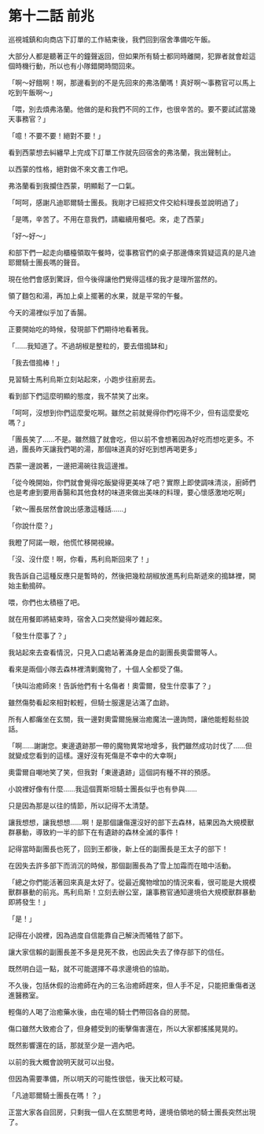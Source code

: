 # 第十二話 前兆

巡視城鎮和向商店下訂單的工作結束後，我們回到宿舍準備吃午飯。

大部分人都是聽著正午的鐘聲返回，但如果所有騎士都同時離開，犯罪者就會趁這個時機行動，所以也有小隊錯開時間回來。

「啊～好餓啊！啊，那邊看到的不是先回來的弗洛蘭嗎！真好啊～事務官可以馬上吃到午飯啊～」

「喂，別去煩弗洛蘭。他做的是和我們不同的工作，也很辛苦的。要不要試試當幾天事務官？」

「噫！不要不要！絕對不要！」

看到西蒙想去糾纏早上完成下訂單工作就先回宿舍的弗洛蘭，我出聲制止。

以西蒙的性格，絕對做不來文書工作吧。

弗洛蘭看到我攔住西蒙，明顯鬆了一口氣。

「呵呵，感謝凡迪耶爾騎士團長。我剛才已經把文件交給料理長並說明過了」

「是嗎，辛苦了。不用在意我們，請繼續用餐吧。來，走了西蒙」

「好～好～」

和部下們一起走向櫃檯領取午餐時，從事務官們的桌子那邊傳來質疑這真的是凡迪耶爾騎士團長嗎的聲音。

現在他們會感到驚訝，但今後得讓他們覺得這樣的我才是理所當然的。

領了麵包和湯，再加上桌上擺著的水果，就是平常的午餐。

今天的湯裡似乎加了香腸。

正要開始吃的時候，發現部下們期待地看著我。

「......我知道了。不過胡椒是整粒的，要去借搗缽和」

「我去借搗棒！」

見習騎士馬利烏斯立刻站起來，小跑步往廚房去。

看到部下們這麼明顯的態度，我不禁笑了出來。

「呵呵，沒想到你們這麼愛吃啊。雖然之前就覺得你們吃得不少，但有這麼愛吃嗎？」

「團長笑了......不是。雖然餓了就會吃，但以前不會想著因為好吃而想吃更多。不過，團長昨天讓我們喝的湯，那個味道真的好吃到想再喝更多」

西蒙一邊說著，一邊把湯碗往我這邊推。

「從今晚開始，你們就會覺得吃飯變得更美味了吧？實際上即使調味清淡，廚師們也是考慮到要用香腸和其他食材的味道來做出美味的料理，要心懷感激地吃啊」

「欸～團長居然會說出感激這種話......」

「你說什麼？」

我瞪了阿諾一眼，他慌忙移開視線。

「沒、沒什麼！啊，你看，馬利烏斯回來了！」

我告訴自己這種反應只是暫時的，然後把幾粒胡椒放進馬利烏斯遞來的搗缽裡，開始主動搗碎。

喂，你們也太積極了吧。

就在用餐即將結束時，宿舍入口突然變得吵雜起來。

「發生什麼事了？」

我站起來去查看情況，只見入口處站著滿身是血的副團長奧雷爾等人。

看來是兩個小隊去森林裡清剿魔物了，十個人全都受了傷。

「快叫治癒師來！告訴他們有十名傷者！奧雷爾，發生什麼事了？」

雖然傷勢看起來相對較輕，但騎士服還是沾滿了血跡。

所有人都癱坐在玄關，我一邊對奧雷爾施展治癒魔法一邊詢問，讓他能輕鬆些說話。

「啊......謝謝您。東邊遺跡那一帶的魔物異常地增多，我們雖然成功討伐了......但就變成您看到的這樣。還好沒有死傷是不幸中的大幸啊」

奧雷爾自嘲地笑了笑，但我對「東邊遺跡」這個詞有種不祥的預感。

小說裡好像有什麼......我這個賈斯坦騎士團長似乎也有參與......

只是因為那是以往的情節，所以記得不太清楚。

讓我想想，讓我想想......啊！是那個讓傷還沒好的部下去森林，結果因為大規模獸群暴動，導致約一半的部下在有遺跡的森林全滅的事件！

記得當時副團長也死了，回到王都後，新上任的副團長是王太子的部下！

在因失去許多部下而消沉的時候，那個副團長為了雪上加霜而在暗中活動。

「總之你們能活著回來真是太好了。從最近魔物增加的情況來看，很可能是大規模獸群暴動的前兆。馬利烏斯！立刻去辦公室，讓事務官通知邊境伯大規模獸群暴動即將發生！」

「是！」

記得在小說裡，因為過度自信能靠自己解決而犧牲了部下。

讓大家信賴的副團長差不多是見死不救，也因此失去了倖存部下的信任。

既然明白這一點，就不可能選擇不尋求邊境伯的協助。

不久後，包括休假的治癒師在內的三名治癒師趕來，但人手不足，只能把重傷者送進醫務室。

輕傷的人喝了治癒藥水後，由在場的騎士們帶回各自的房間。

傷口雖然大致癒合了，但身體受到的衝擊傷害還在，所以大家都搖搖晃晃的。

既然影響還在的話，那就至少是一週內吧。

以前的我大概會說明天就可以出發。

但因為需要準備，所以明天的可能性很低，後天比較可疑。

「凡迪耶爾騎士團長在嗎！？」

正當大家各自回房，只剩我一個人在玄關思考時，邊境伯領地的騎士團長突然出現了。
